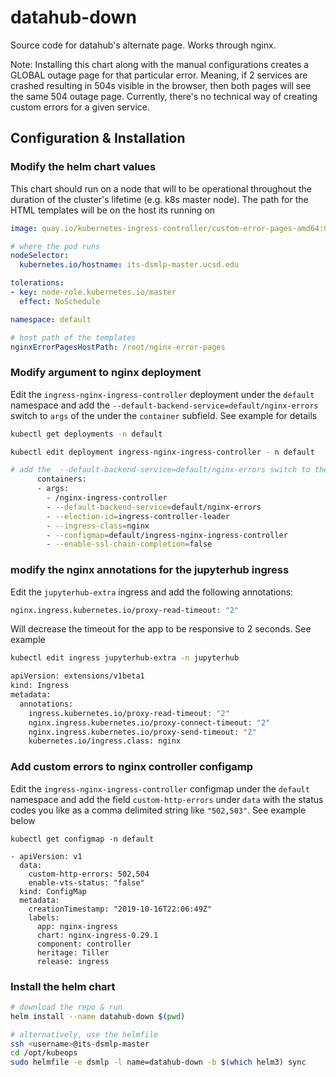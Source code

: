 # datahub-down

Source code for datahub's alternate page. Works through nginx.

Note: Installing this chart along with the manual configurations creates a GLOBAL outage page for that particular error. Meaning, if 2 services are crashed resulting in 504s visible in the browser, then both pages will see the same 504 outage page. Currently, there's no technical way of creating custom errors for a given service.

## Configuration & Installation

### Modify the helm chart values

This chart should run on a node that will to be operational throughout the duration of the cluster's lifetime (e.g. k8s master node). The path for the HTML templates will be on the host its running on

```yaml
image: quay.io/kubernetes-ingress-controller/custom-error-pages-amd64:0.4

# where the pod runs
nodeSelector:
  kubernetes.io/hostname: its-dsmlp-master.ucsd.edu

tolerations:
- key: node-role.kubernetes.io/master
  effect: NoSchedule

namespace: default

# host path of the templates
nginxErrorPagesHostPath: /root/nginx-error-pages
```

### Modify argument to nginx deployment

Edit the `ingress-nginx-ingress-controller` deployment under the `default` namespace and add the `--default-backend-service=default/nginx-errors` switch to `args` of the under the `container` subfield. See example for details

```bash
kubectl get deployments -n default

kubectl edit deployment ingress-nginx-ingress-controller - n default

# add the  --default-backend-service=default/nginx-errors switch to the container args
      containers:
      - args:
        - /nginx-ingress-controller
        - --default-backend-service=default/nginx-errors
        - --election-id=ingress-controller-leader
        - --ingress-class=nginx
        - --configmap=default/ingress-nginx-ingress-controller
        - --enable-ssl-chain-completion=false
```

### modify the nginx annotations for the jupyterhub ingress

Edit the `jupyterhub-extra` ingress and add the following annotations:

```bash
nginx.ingress.kubernetes.io/proxy-read-timeout: "2"
```

Will decrease the timeout for the app to be responsive to 2 seconds. See example

```bash
kubectl edit ingress jupyterhub-extra -n jupyterhub

apiVersion: extensions/v1beta1
kind: Ingress
metadata:
  annotations:
    ingress.kubernetes.io/proxy-read-timeout: "2"
    nginx.ingress.kubernetes.io/proxy-connect-timeout: "2"
    nginx.ingress.kubernetes.io/proxy-send-timeout: "2"
    kubernetes.io/ingress.class: nginx

```

### Add custom errors to nginx controller configamp

Edit the `ingress-nginx-ingress-controller` configmap under the `default` namespace and add the field `custom-http-errors` under `data` with the status codes you like as a comma delimited string like `"502,503"`. See example below

```
kubectl get configmap -n default

- apiVersion: v1
  data:
    custom-http-errors: 502,504
    enable-vts-status: "false"
  kind: ConfigMap
  metadata:
    creationTimestamp: "2019-10-16T22:06:49Z"
    labels:
      app: nginx-ingress
      chart: nginx-ingress-0.29.1
      component: controller
      heritage: Tiller
      release: ingress
```

### Install the helm chart

```bash
# download the repo & run
helm install --name datahub-down $(pwd)

# alternatively, use the helmfile
ssh <username>@its-dsmlp-master
cd /opt/kubeops
sudo helmfile -e dsmlp -l name=datahub-down -b $(which helm3) sync
```
